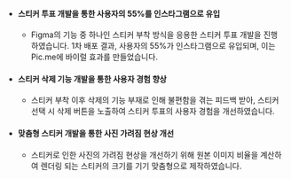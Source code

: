 - #### 스티커 투표 개발을 통한 사용자의 55%를 인스타그램으로 유입
  - Figma의 기능 중 하나인 스티커 부착 방식을 응용한 스티커 투표 개발을 진행하였습니다. 1차 배포 결과, 사용자의 55%가 인스타그램으로 유입되며, 이는 Pic.me에 바이럴 효과를 만들었습니다.
- #### 스티커 삭제 기능 개발을 통한 사용자 경험 향상
  - 스티커 부착 이후 삭제의 기능 부재로 인해 불편함을 겪는 피드백 받아, 스티커 선택 시 삭제 버튼을 노출하여 스티커 투표의 사용자 경험을 개선하였습니다.
- #### 맞춤형 스티커 개발을 통한 사진 가려짐 현상 개선
  - 스티커로 인한 사진의 가려짐 현상을 개선하기 위해 원본 이미지 비율을 계산하여 렌더링 되는 스티커의 크기를 기기 맞춤형으로 제작하였습니다.